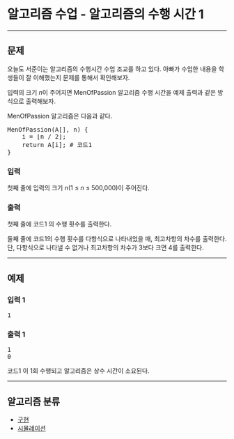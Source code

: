 # 알고리즘 수업 - 알고리즘의 수행 시간 1

---

## 문제

<div id="problem_description" class="problem-text">
				<p>오늘도 서준이는 알고리즘의 수행시간 수업 조교를 하고 있다. 아빠가 수업한 내용을 학생들이 잘 이해했는지 문제를 통해서 확인해보자.</p>

<p>입력의 크기 <em>n</em>이 주어지면 MenOfPassion 알고리즘 수행 시간을 예제 출력과 같은 방식으로 출력해보자.</p>

<p>MenOfPassion 알고리즘은 다음과 같다.</p>

<pre>MenOfPassion(A[], n) {
    i = ⌊n / 2⌋;
    return A[i]; # 코드1
}</pre>

</div>

### 입력

<div id="problem_input" class="problem-text">
					<p>첫째 줄에 입력의 크기 <em>n</em>(1 ≤ <i>n</i> ≤ 500,000)이 주어진다.</p>

</div>

### 출력

<div id="problem_output" class="problem-text">
					<p>첫째 줄에 코드1 의 수행 횟수를 출력한다.</p>

<p>둘째 줄에 코드1의 수행 횟수를 다항식으로 나타내었을 때, 최고차항의 차수를 출력한다. 단, 다항식으로 나타낼 수 없거나 최고차항의 차수가 3보다 크면 4를 출력한다.</p>

</div>

---

## 예제

### 입력 1

<pre class="sampledata" id="sample-input-1">1
</pre>

### 출력 1

<pre class="sampledata" id="sample-output-1">1
0
</pre>
<div id="problem_sample_explain_1" class="problem-text">
<p>코드1 이 1회 수행되고 알고리즘은 상수 시간이 소요된다.</p>

</div>

---

## 알고리즘 분류

<ul class="spoiler-list">
  						  							<li>
  							<a href="/problem/tag/102" class="spoiler-link">구현</a>
  							</li>
  						  							<li>
  							<a href="/problem/tag/141" class="spoiler-link">시뮬레이션</a>
  							</li>
  						  					</ul>
